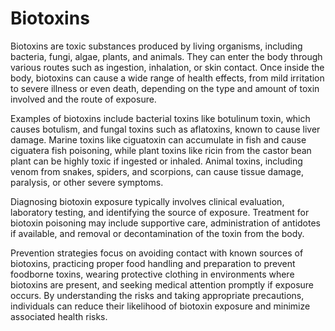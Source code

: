 <!--
source: gpt-3 + jph editing
tags: toxins
-->

# Biotoxins

Biotoxins are toxic substances produced by living organisms, including bacteria, fungi, algae, plants, and animals. They can enter the body through various routes such as ingestion, inhalation, or skin contact. Once inside the body, biotoxins can cause a wide range of health effects, from mild irritation to severe illness or even death, depending on the type and amount of toxin involved and the route of exposure.

Examples of biotoxins include bacterial toxins like botulinum toxin, which causes botulism, and fungal toxins such as aflatoxins, known to cause liver damage. Marine toxins like ciguatoxin can accumulate in fish and cause ciguatera fish poisoning, while plant toxins like ricin from the castor bean plant can be highly toxic if ingested or inhaled. Animal toxins, including venom from snakes, spiders, and scorpions, can cause tissue damage, paralysis, or other severe symptoms.

Diagnosing biotoxin exposure typically involves clinical evaluation, laboratory testing, and identifying the source of exposure. Treatment for biotoxin poisoning may include supportive care, administration of antidotes if available, and removal or decontamination of the toxin from the body.

Prevention strategies focus on avoiding contact with known sources of biotoxins, practicing proper food handling and preparation to prevent foodborne toxins, wearing protective clothing in environments where biotoxins are present, and seeking medical attention promptly if exposure occurs. By understanding the risks and taking appropriate precautions, individuals can reduce their likelihood of biotoxin exposure and minimize associated health risks.